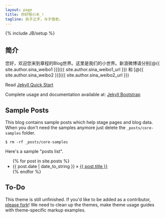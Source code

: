 ```yaml
---
layout: page
title: 你好程小木_!
tagline: 执子之手，与子偕老。
---
```

{% include JB/setup %}

## 简介

您好，欢迎您来到章程的Blog世界。这里是我们的小世界。新浪微博请分别[@{{ site.author.sina_weibo1 }}]({{ site.author.sina_weibo1_url }}) 和 [@{{ site.author.sina_weibo2 }}]({{ site.author.sina_weibo2_url }})

Read [Jekyll Quick Start](http://jekyllbootstrap.com/usage/jekyll-quick-start.html)

Complete usage and documentation available at: [Jekyll Bootstrap](http://jekyllbootstrap.com)

## Sample Posts

This blog contains sample posts which help stage pages and blog data.
When you don't need the samples anymore just delete the `_posts/core-samples` folder.

    $ rm -rf _posts/core-samples

Here's a sample "posts list".

<ul class="posts">
  {% for post in site.posts %}
    <li><span>{{ post.date | date_to_string }}</span> &raquo; <a href="{{ BASE_PATH }}{{ post.url }}">{{ post.title }}</a></li>
  {% endfor %}
</ul>

## To-Do

This theme is still unfinished. If you'd like to be added as a contributor, [please fork](http://github.com/plusjade/jekyll-bootstrap)!
We need to clean up the themes, make theme usage guides with theme-specific markup examples.
